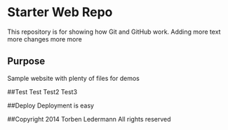 # Starter Web Repo

This repository is for showing how Git and GitHub work.
Adding more text
more changes
more
more

## Purpose

Sample website with plenty of files for demos

##Test
Test
Test2
Test3

##Deploy
Deployment is easy

##Copyright
2014 Torben Ledermann All rights reserved